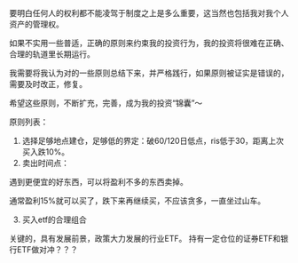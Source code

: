 要明白任何人的权利都不能凌驾于制度之上是多么重要，这当然也包括我对我个人资产的管理权。

如果不实用一些普适，正确的原则来约束我的投资行为，我的投资将很难在正确、合理的轨道里长期运行。

我需要将我认为对的一些原则总结下来，并严格践行，如果原则被证实是错误的，需要及时改正，修复。

希望这些原则，不断扩充，完善，成为我的投资“锦囊”～

原则列表：

1. 选择足够地点建仓，足够低的界定：破60/120日低点，ris低于30，距离上次买入跌10%。
2. 卖出时间点：

遇到更便宜的好东西，可以将盈利不多的东西卖掉。

通常盈利15%就可以买了，跌下来再继续买，不应该贪多，一直坐过山车。

3. 买入etf的合理组合

关键的，具有发展前景，政策大力发展的行业ETF。
持有一定仓位的证券ETF和银行ETF做对冲？？？